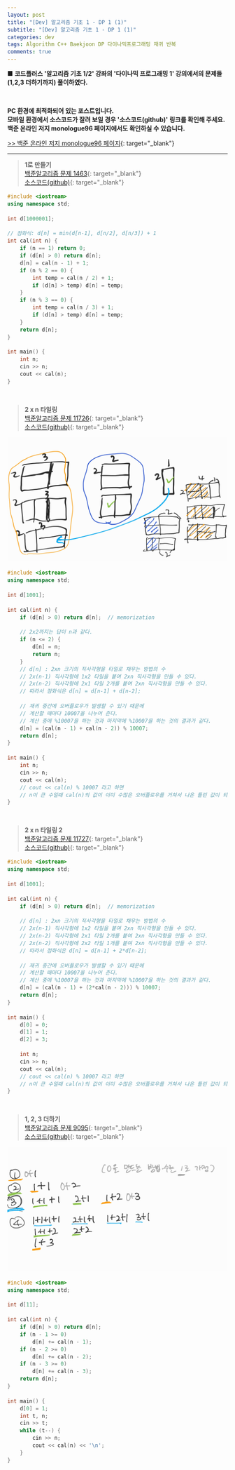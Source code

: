 ```yaml
---  
layout: post  
title: "[Dev] 알고리즘 기초 1 - DP 1 (1)"  
subtitle: "[Dev] 알고리즘 기초 1 - DP 1 (1)"   
categories: dev  
tags: Algorithm C++ Baekjoon DP 다이나믹프로그래밍 재귀 반복  
comments: true  
---  
```


■ **코드플러스 '알고리즘 기초 1/2' 강좌의 '다이나믹 프로그래밍 1' 강의에서의 문제들(1,2,3 더하기까지) 풀이하였다.**

<br>

**PC 환경에 최적화되어 있는 포스트입니다.<br>모바일 환경에서 소스코드가 잘려 보일 경우 '소스코드(github)' 링크를 확인해 주세요.<br>백준 온라인 저지 monologue96 페이지에서도 확인하실 수 있습니다.**<br>

[&gt;&gt; 백준 온라인 저지 monologue96 페이지](https://www.acmicpc.net/user/monologue96 "백준 온라인 저지 monologue96 페이지"){: target="_blank"}

---

>**1로 만들기**<br>
[백준알고리즘 문제 1463](https://www.acmicpc.net/problem/1463 "문제"){: target="_blank"}<br>
[소스코드(github)](https://github.com/monologue96/baekjoon_algorithm_practice/blob/master/Algorithm_basic_1_practice/Algorithm_basic_1_practice/bja1463.cpp "소스코드(깃허브)"){: target="_blank"}  

```c++
#include <iostream>
using namespace std;

int d[1000001];

// 점화식: d[n] = min(d[n-1], d[n/2], d[n/3]) + 1
int cal(int n) {
	if (n == 1) return 0;
	if (d[n] > 0) return d[n];
	d[n] = cal(n - 1) + 1;
	if (n % 2 == 0) {
		int temp = cal(n / 2) + 1;
		if (d[n] > temp) d[n] = temp;
	}
	if (n % 3 == 0) {
		int temp = cal(n / 3) + 1;
		if (d[n] > temp) d[n] = temp;
	}
	return d[n];
}

int main() {
	int n;
	cin >> n;
	cout << cal(n);
}
```
<br>

>**2 x n 타일링**<br>
[백준알고리즘 문제 11726](https://www.acmicpc.net/problem/11726 "문제"){: target="_blank"}<br>
[소스코드(github)](https://github.com/monologue96/baekjoon_algorithm_practice/blob/master/Algorithm_basic_1_practice/Algorithm_basic_1_practice/bja11726.cpp "소스코드(깃허브)"){: target="_blank"}  

<img src="https://github.com/monologue96/monologue96.github.io/blob/master/assets/img/dev/algorithm/%EB%85%B8%ED%8A%B84_1.jpg" />

```c++
#include <iostream>
using namespace std;

int d[1001];

int cal(int n) {
	if (d[n] > 0) return d[n];	// memorization

	// 2x2까지는 답이 n과 같다.
	if (n <= 2) {
		d[n] = n;
		return n;
	}
	// d[n] : 2xn 크기의 직사각형을 타일로 채우는 방법의 수
	// 2x(n-1) 직사각형에 1x2 타일을 붙여 2xn 직사각형을 만들 수 있다.
	// 2x(n-2) 직사각형에 2x1 타일 2개를 붙여 2xn 직사각형을 만들 수 있다.
	// 따라서 점화식은 d[n] = d[n-1] + d[n-2];

	// 재귀 중간에 오버플로우가 발생할 수 있기 때문에
	// 계산할 때마다 10007을 나누어 준다.
	// 계산 중에 %10007을 하는 것과 마지막에 %10007을 하는 것의 결과가 같다.
	d[n] = (cal(n - 1) + cal(n - 2)) % 10007;
	return d[n];
}

int main() {
	int n;
	cin >> n;
	cout << cal(n);
	// cout << cal(n) % 10007 라고 하면
	// n이 큰 수일때 cal(n)의 값이 이미 수많은 오버플로우를 거쳐서 나온 틀린 값이 되어 답도 틀리게 된다.
}
```
<br>

>**2 x n 타일링 2**<br>
[백준알고리즘 문제 11727](https://www.acmicpc.net/problem/11727 "문제"){: target="_blank"}<br>
[소스코드(github)](https://github.com/monologue96/baekjoon_algorithm_practice/blob/master/Algorithm_basic_1_practice/Algorithm_basic_1_practice/bja11727.cpp "소스코드(깃허브)"){: target="_blank"}  

```c++
#include <iostream>
using namespace std;

int d[1001];

int cal(int n) {
	if (d[n] > 0) return d[n];	// memorization

	// d[n] : 2xn 크기의 직사각형을 타일로 채우는 방법의 수
	// 2x(n-1) 직사각형에 1x2 타일을 붙여 2xn 직사각형을 만들 수 있다.
	// 2x(n-2) 직사각형에 2x1 타일 2개를 붙여 2xn 직사각형을 만들 수 있다.
	// 2x(n-2) 직사각형에 2x2 타일 1개를 붙여 2xn 직사각형을 만들 수 있다.
	// 따라서 점화식은 d[n] = d[n-1] + 2*d[n-2];

	// 재귀 중간에 오버플로우가 발생할 수 있기 때문에
	// 계산할 때마다 10007을 나누어 준다.
	// 계산 중에 %10007을 하는 것과 마지막에 %10007을 하는 것의 결과가 같다.
	d[n] = (cal(n - 1) + (2*cal(n - 2))) % 10007;
	return d[n];
}

int main() {
	d[0] = 0;
	d[1] = 1;
	d[2] = 3;

	int n;
	cin >> n;
	cout << cal(n);
	// cout << cal(n) % 10007 라고 하면
	// n이 큰 수일때 cal(n)의 값이 이미 수많은 오버플로우를 거쳐서 나온 틀린 값이 되어 답도 틀리게 된다.
}
```
<br>

>**1, 2, 3 더하기**<br>
[백준알고리즘 문제 9095](https://www.acmicpc.net/problem/9095 "문제"){: target="_blank"}<br>
[소스코드(github)](https://github.com/monologue96/baekjoon_algorithm_practice/blob/master/Algorithm_basic_1_practice/Algorithm_basic_1_practice/bja9095.cpp "소스코드(깃허브)"){: target="_blank"}  

<img src="https://github.com/monologue96/monologue96.github.io/blob/master/assets/img/dev/algorithm/%EB%85%B8%ED%8A%B84_2.jpg" />

```c++
#include <iostream>
using namespace std;

int d[11];

int cal(int n) {
	if (d[n] > 0) return d[n];
	if (n - 1 >= 0)
		d[n] += cal(n - 1);
	if (n - 2 >= 0)
		d[n] += cal(n - 2);
	if (n - 3 >= 0)
		d[n] += cal(n - 3);
	return d[n];
}

int main() {
	d[0] = 1;
	int t, n;
	cin >> t;
	while (t--) {
		cin >> n;
		cout << cal(n) << '\n';
	}
}
```
<br>
